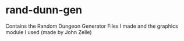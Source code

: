 # rand-dunn-gen
Contains the Random Dungeon Generator Files I made and the graphics module I used (made by John Zelle)
